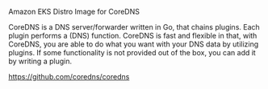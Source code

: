 Amazon EKS Distro Image for CoreDNS

CoreDNS is a DNS server/forwarder written in Go, that chains plugins. Each plugin performs a (DNS) function. CoreDNS is fast and flexible in that, with CoreDNS, you are able to do what you want with your DNS data by utilizing plugins. If some functionality is not provided out of the box, you can add it by writing a plugin.

https://github.com/coredns/coredns
